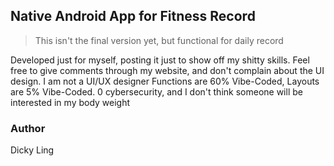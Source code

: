 ## Native Android App for Fitness Record

> This isn't the final version yet, but functional for daily record

Developed just for myself, posting it just to show off my shitty skills.
Feel free to give comments through my website, and don't complain about the UI design. I am not a UI/UX designer
Functions are 60% Vibe-Coded, Layouts are 5% Vibe-Coded.
0 cybersecurity, and I don't think someone will be interested in my body weight

### Author
Dicky Ling

